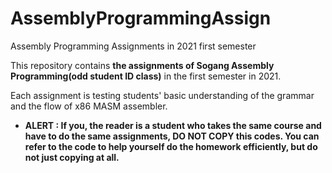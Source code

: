 # AssemblyProgrammingAssign
Assembly Programming Assignments in 2021 first semester

This repository contains **the assignments of Sogang Assembly Programming(odd student ID class)** in the first semester in 2021.

Each assignment is testing students' basic understanding of the grammar and the flow of x86 MASM assembler.

* **ALERT : If you, the reader is a student who takes the same course and have to do the same assignments, DO NOT COPY this codes. You can refer to the code to help yourself do the homework efficiently, but do not just copying at all.**
